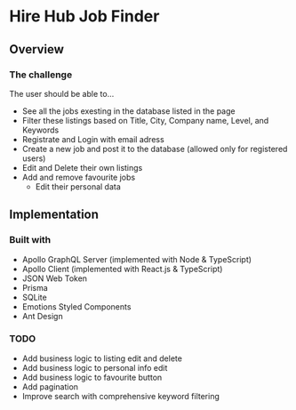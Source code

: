 # Hire Hub Job Finder

## Overview

### The challenge

The user should be able to…
  - See all the jobs exesting in the database listed in the page
  - Filter these listings based on Title, City, Company name, Level, and Keywords 
  - Registrate and Login with email adress
  - Create a new job and post it to the database (allowed only for registered users)
  - Edit and Delete their own listings
  - Add and remove favourite jobs
	- Edit their personal data

## Implementation

### Built with

- Apollo GraphQL Server (implemented with Node & TypeScript)
- Apollo Client (implemented with React.js & TypeScript)
- JSON Web Token
- Prisma
- SQLite
- Emotions Styled Components
- Ant Design

### TODO

- Add business logic to listing edit and delete
- Add business logic to personal info edit
- Add business logic to favourite button
- Add pagination
- Improve search with comprehensive keyword filtering
